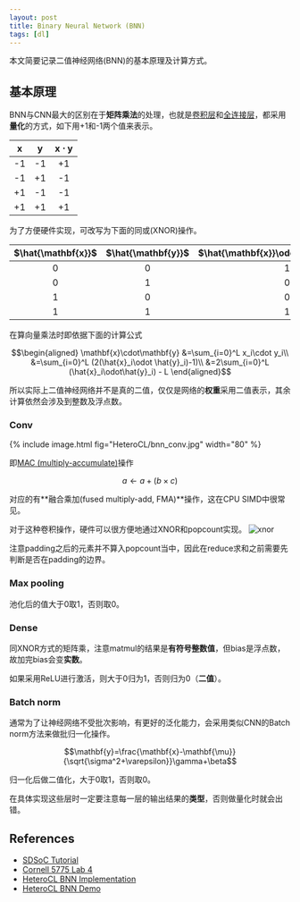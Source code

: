 ```yaml
---
layout: post
title: Binary Neural Network (BNN)
tags: [dl]
---
```


本文简要记录二值神经网络(BNN)的基本原理及计算方式。

<!--more-->

## 基本原理
BNN与CNN最大的区别在于**矩阵乘法**的处理，也就是<u>卷积层</u>和<u>全连接层</u>，都采用**量化**的方式，如下用+1和-1两个值来表示。

| $\mathbf{x}$ | $\mathbf{y}$ | $\mathbf{x}\cdot\mathbf{y}$ |
| :--: | :--: | :--: |
| -1 | -1 | +1 |
| -1 | +1 | -1 |
| +1 | -1 | -1 |
| +1 | +1 | +1 |

为了方便硬件实现，可改写为下面的同或(XNOR)操作。

| $\hat{\mathbf{x}}$ | $\hat{\mathbf{y}}$ | $\hat{\mathbf{x}}\odot\hat{\mathbf{y}}$ |
| :--: | :--: | :--: |
| 0 | 0 | 1 |
| 0 | 1 | 0 |
| 1 | 0 | 0 |
| 1 | 1 | 1 |

在算向量乘法时即依据下面的计算公式

$$\begin{aligned}
\mathbf{x}\cdot\mathbf{y}
&=\sum_{i=0}^L x_i\cdot y_i\\
&=\sum_{i=0}^L (2(\hat{x}_i\odot \hat{y}_i)-1)\\
&=2\sum_{i=0}^L (\hat{x}_i\odot\hat{y}_i) - L
\end{aligned}$$

所以实际上二值神经网络并不是真的二值，仅仅是网络的**权重**采用二值表示，其余计算依然会涉及到整数及浮点数。

### Conv
{% include image.html fig="HeteroCL/bnn_conv.jpg" width="80" %}

即[MAC (multiply-accumulate)](https://en.wikipedia.org/wiki/Multiply%E2%80%93accumulate_operation)操作

$$a\leftarrow a+(b\times c)$$

对应的有**融合乘加(fused multiply-add, FMA)**操作，这在CPU SIMD中很常见。

对于这种卷积操作，硬件可以很方便地通过XNOR和popcount实现。
![xnor](https://software.intel.com/sites/default/files/managed/c0/e0/webops10048-fig3-bit-packing.png)

注意padding之后的元素并不算入popcount当中，因此在reduce求和之前需要先判断是否在padding的边界。

### Max pooling
池化后的值大于0取1，否则取0。

### Dense
同XNOR方式的矩阵乘，注意matmul的结果是**有符号整数值**，但bias是浮点数，故加完bias会变**实数**。

如果采用ReLU进行激活，则大于0归为1，否则归为0（**二值**）。

### Batch norm
通常为了让神经网络不受批次影响，有更好的泛化能力，会采用类似CNN的Batch norm方法来做批归一化操作。

$$\mathbf{y}=\frac{\mathbf{x}-\mathbf{\mu}}{\sqrt{\sigma^2+\varepsilon}}\gamma+\beta$$

归一化后做二值化，大于0取1，否则取0。

在具体实现这些层时一定要注意每一层的输出结果的**类型**，否则做量化时就会出错。

## References
* [SDSoC Tutorial](https://github.com/seanlatias/sdsoc-tutorial/tree/master/bnn)
* [Cornell 5775 Lab 4](https://www.csl.cornell.edu/courses/ece5775/pdf/lab4.pdf)
* [HeteroCL BNN Implementation](https://github.com/chhzh123/heterocl/blob/mydev-v0.3/hlib/python/hlib/op/bnn.py)
* [HeteroCL BNN Demo](https://github.com/chhzh123/heterocl-demo/blob/master/bnn/bnn_main.py)